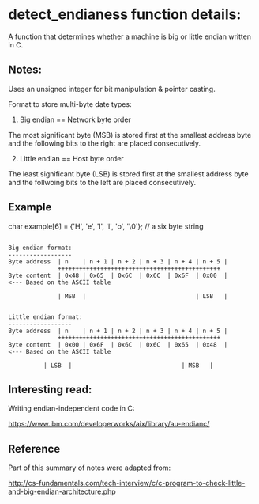 # detect_endianess function details:
A function that determines whether a machine is big or little endian written in C. 

## Notes:

Uses an unsigned integer for bit manipulation & pointer casting.


Format to store multi-byte date types:


1. Big endian == Network byte order  

The most significant byte (MSB) is stored first at the smallest address byte and the following bits to the right are placed consecutively.

2. Little endian == Host byte order

The least significant byte (LSB) is stored first at the smallest address byte and the follwoing bits to the left are placed consecutively.


## Example

char example[6] = {'H', 'e', 'l', 'l', 'o', '\0'}; // a six byte string


```

Big endian format:
------------------
Byte address  | n    | n + 1 | n + 2 | n + 3 | n + 4 | n + 5 |
              ++++++++++++++++++++++++++++++++++++++++++++++
Byte content  | 0x48 | 0x65  | 0x6C  | 0x6C  | 0x6F  | 0x00  |        <--- Based on the ASCII table

              | MSB  |                               | LSB   |


Little endian format:
------------------
Byte address  | n    | n + 1 | n + 2 | n + 3 | n + 4 | n + 5 |
              ++++++++++++++++++++++++++++++++++++++++++++++
Byte content  | 0x00 | 0x6F  | 0x6C  | 0x6C  | 0x65  | 0x48  |        <--- Based on the ASCII table

	      | LSB  |                               | MSB   |

```

## Interesting read:

Writing endian-independent code in C:

https://www.ibm.com/developerworks/aix/library/au-endianc/

## Reference

Part of this summary of notes were adapted from: 

http://cs-fundamentals.com/tech-interview/c/c-program-to-check-little-and-big-endian-architecture.php



